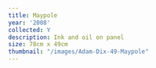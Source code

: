 ```yaml
---
title: Maypole
year: '2008'
collected: Y
description: Ink and oil on panel
size: 78cm x 49cm
thumbnail: "/images/Adam-Dix-49-Maypole"
---
```

